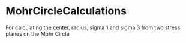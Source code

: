 # MohrCircleCalculations
For calculating the center, radius, sigma 1 and sigma 3 from two stress planes on the Mohr Circle
